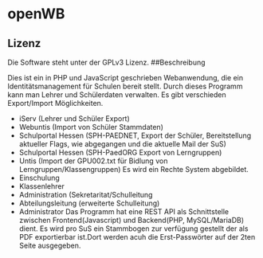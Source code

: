 # openWB

## Lizenz

Die Software steht unter der GPLv3 Lizenz.
##Beschreibung

Dies ist ein in PHP und JavaScript geschrieben Webanwendung, die ein Identitätsmanagement für Schulen bereit stellt.
Durch dieses Programm kann man Lehrer und Schülerdaten verwalten.
Es gibt verschieden Export/Import Möglichkeiten.
- iServ (Lehrer und Schüler Export)
- Webuntis (Import von Schüler Stammdaten)
- Schulportal Hessen (SPH-PAEDNET, Export der Schüler, Bereitstellung aktueller Flags, wie abgegangen und die aktuelle Mail der SuS)
- Schulportal Hessen (SPH-PaedORG Export von Lerngruppen)
- Untis (Import der GPU002.txt für Bidlung von Lerngruppen/Klassengruppen)
Es wird ein Rechte System abgebildet.
- Einschulung
- Klassenlehrer
- Administration (Sekretaritat/Schulleitung
- Abteilungsleitung (erweiterte Schulleitung)
- Administrator
Das Programm hat eine REST API als Schnittstelle zwischen Frontend(Javascript) und Backend(PHP, MySQL/MariaDB) dient.
Es wird pro SuS ein Stammbogen zur verfügung gestellt der als PDF exportierbar ist.Dort werden acuh die Erst-Passwörter auf der 2ten Seite ausgegeben.
